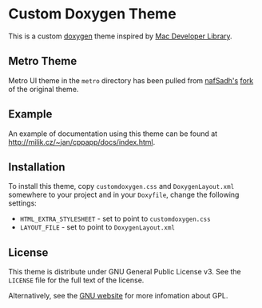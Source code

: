 Custom Doxygen Theme
====================

This is a custom [doxygen](http://www.stack.nl/~dimitri/doxygen/) theme
inspired by [Mac Developer Library](https://developer.apple.com/library/mac/navigation/index.html).

Metro Theme
-----------

Metro UI theme in the `metro` directory has been pulled from
[nafSadh's](https://github.com/nafSadh)
[fork](https://github.com/nafSadh/doxygen-theme-metro) of the original theme.

Example
-------

An example of documentation using this theme can be found at http://milik.cz/~jan/cppapp/docs/index.html.

Installation
------------

To install this theme, copy `customdoxygen.css` and `DoxygenLayout.xml`
somewhere to your project and in your `Doxyfile`, change the following
settings:

 * `HTML_EXTRA_STYLESHEET` - set to point to `customdoxygen.css`
 * `LAYOUT_FILE` - set to point to `DoxygenLayout.xml`

License
-------

This theme is distribute under GNU General Public License v3. See the `LICENSE`
file for the full text of the license.

Alternatively, see the [GNU website](http://www.gnu.org/licenses/) for more
infomation about GPL.

